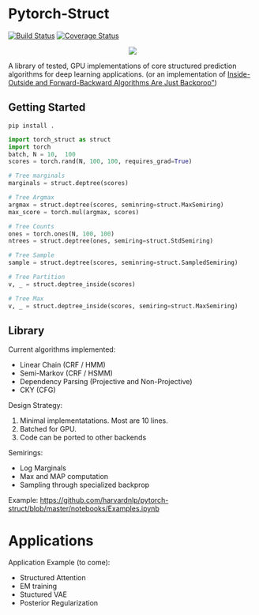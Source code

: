
# Pytorch-Struct

[![Build Status](https://travis-ci.org/harvardnlp/pytorch-struct.svg?branch=master)](https://travis-ci.org/harvardnlp/pytorch-struct)
[![Coverage Status](https://coveralls.io/repos/github/harvardnlp/pytorch-struct/badge.svg?branch=master)](https://coveralls.io/github/harvardnlp/pytorch-struct?branch=master)

<p align="center">
  <img src="https://github.com/harvardnlp/pytorch-struct/raw/master/download.png">
  </p>



A library of tested, GPU implementations of core structured prediction algorithms for deep learning applications.
(or an implementation of <a href="https://www.cs.jhu.edu/~jason/papers/eisner.spnlp16.pdf">Inside-Outside and Forward-Backward Algorithms Are Just Backprop"<a/>)


## Getting Started

```
pip install .
```

```python
import torch_struct as struct
import torch
batch, N = 10,  100
scores = torch.rand(N, 100, 100, requires_grad=True)

# Tree marginals
marginals = struct.deptree(scores)

# Tree Argmax
argmax = struct.deptree(scores, seminring=struct.MaxSemiring)
max_score = torch.mul(argmax, scores)

# Tree Counts
ones = torch.ones(N, 100, 100)
ntrees = struct.deptree(ones, semiring=struct.StdSemiring)

# Tree Sample
sample = struct.deptree(scores, seminring=struct.SampledSemiring)

# Tree Partition
v, _ = struct.deptree_inside(scores)

# Tree Max
v, _ = struct.deptree_inside(scores, semiring=struct.MaxSemiring)

```

## Library

Current algorithms implemented:

* Linear Chain (CRF / HMM)
* Semi-Markov (CRF / HSMM)
* Dependency Parsing (Projective and Non-Projective)
* CKY (CFG)

Design Strategy:

1) Minimal implementatations. Most are 10 lines.
2) Batched for GPU.
3) Code can be ported to other backends

Semirings:

* Log Marginals
* Max and MAP computation
* Sampling through specialized backprop

Example: https://github.com/harvardnlp/pytorch-struct/blob/master/notebooks/Examples.ipynb

# Applications

Application Example (to come):

* Structured Attention
* EM training
* Stuctured VAE
* Posterior Regularization
